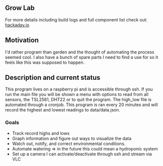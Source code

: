 ## Grow Lab

For more details including build logs and full component list check out: [hackaday.io](https://hackaday.io/project/177878-raspi-grow)

## Motivation

I'd rather program than garden and the thought of automating the process seemed cool. I also have a bunch of spare parts I need to find a use for so it feels like this was supposed to happen.

## Description and current status

This program lives on a raspberry pi and is accessible through ssh. If you run the main file you will be shown a menu with options to read from all sensors, the TSL2561, DHT22 or to quit the program. The high_low file is automated through a cronjob. This program is ran every 20 minutes and will record the highest and lowest readings to data/data.json.

### Goals

<ul>
  <li>Track record highs and lows</li>
  <li>Graph information and figure out ways to visualize the data</li>
  <li>Watch out, notify, and correct environmental conditions.</li>
  <li>Automate watering => in the future this could mean a hydroponic system</li>
  <li>Set up a camera I can activate/deactivate through ssh and stream via VLC</li>
</ul>
